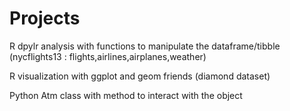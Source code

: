 # Projects


R dpylr analysis with functions to manipulate the dataframe/tibble (nycflights13 : flights,airlines,airplanes,weather)


R visualization with ggplot and geom friends (diamond dataset)



Python Atm class with method to interact with the object 
